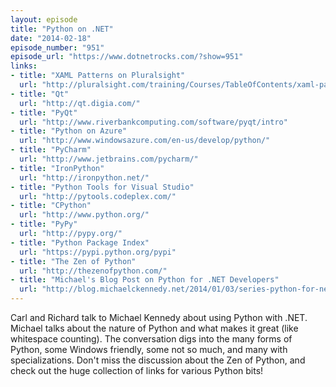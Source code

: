 ```yaml
---
layout: episode
title: "Python on .NET"
date: "2014-02-18"
episode_number: "951"
episode_url: "https://www.dotnetrocks.com/?show=951"
links:
- title: "XAML Patterns on Pluralsight"
  url: "http://pluralsight.com/training/Courses/TableOfContents/xaml-patterns"
- title: "Qt"
  url: "http://qt.digia.com/"
- title: "PyQt"
  url: "http://www.riverbankcomputing.com/software/pyqt/intro"
- title: "Python on Azure"
  url: "http://www.windowsazure.com/en-us/develop/python/"
- title: "PyCharm"
  url: "http://www.jetbrains.com/pycharm/"
- title: "IronPython"
  url: "http://ironpython.net/"
- title: "Python Tools for Visual Studio"
  url: "http://pytools.codeplex.com/"
- title: "CPython"
  url: "http://www.python.org/"
- title: "PyPy"
  url: "http://pypy.org/"
- title: "Python Package Index"
  url: "https://pypi.python.org/pypi"
- title: "The Zen of Python"
  url: "http://thezenofpython.com/"
- title: "Michael's Blog Post on Python for .NET Developers"
  url: "http://blog.michaelckennedy.net/2014/01/03/series-python-for-net-and-csharp-developers-introduction/"
---
```


Carl and Richard talk to Michael Kennedy about using Python with .NET. Michael talks about the nature of Python and what makes it great (like whitespace counting). The conversation digs into the many forms of Python, some Windows friendly, some not so much, and many with specializations. Don't miss the discussion about the Zen of Python, and check out the huge collection of links for various Python bits!
